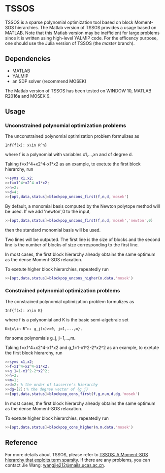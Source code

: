 # TSSOS
TSSOS is a sparse polynomial optimization tool based on block Moment-SOS hierarchies. The Matlab version of TSSOS provides a usage based on MATLAB. Note that this Matlab version may be inefficient for large problems since it is written using high-level YALMIP code. For the efficency purpose, one should use the Julia version of TSSOS (the *master* branch).
## Dependencies
- MATLAB
- YALMIP
- an SDP solver (recommend MOSEK)

The Matlab version of TSSOS has been tested on WINDOW 10, MATLAB R2016a and MOSEK 9.
## Usage
### Unconstrained polynomial optimization problems
The unconstrained polynomial optimization problem formulizes as
```
Inf{f(x): x\in R^n}
```
where f is a polynomial with variables x1,...,xn and of degree d.

Taking f=x1^4+x2^4-x1\*x2 as an example, to exetute the first block hierarchy, run

```matlab
>>syms x1,x2;
>>f=x1^4+x2^4-x1*x2;
>>n=2;
>>d=4;
>>[opt,data,status]=blockpop_uncons_first(f,n,d,'mosek')
```

By default, a monomial basis computed by the Newton polytope method will be used. If we add 'newton',0 to the input,

```matlab
>>[opt,data,status]=blockpop_uncons_first(f,n,d,'mosek','newton',0)
```

then the standard monomial basis will be used.

Two lines will be outputed. The first line is the size of blocks and the second line is the number of blocks of size corresponding to the first line.

In most cases, the first block hierarchy already obtains the same optimum as the dense Moment-SOS relaxation.

To exetute higher block hierarchies, repeatedly run

```matlab
>>[opt,data,status]=blockpop_uncons_higher(n,data,'mosek')
```

### Constrained polynomial optimization problems
The constrained polynomial optimization problem formulizes as
```
Inf{f(x): x\in K}
```
where f is a polynomial and K is the basic semi-algebraic set
```
K={x\in R^n: g_j(x)>=0, j=1,...,m},
```
for some polynomials g_j, j=1,...,m.

Taking f=x1^4+x2^4-x1\*x2 and g_1=1-x1^2-2\*x2^2 as an example, to exetute the first block hierarchy, run

```matlab
>>syms x1,x2;
>>f=x1^4+x2^4-x1*x2;
>>g_1=1-x1^2-2*x2^2;
>>n=2;
>>m=1;
>>d=2; % the order of Lasserre's hierarchy
>>dg=[2]；% the degree vector of {g_j}
>>[opt,data,status]=blockpop_cons_first(f,g,n,m,d,dg,'mosek')
```

In most cases, the first block hierarchy already obtains the same optimum as the dense Moment-SOS relaxation.

To exetute higher block hierarchies, repeatedly run

```matlab
>>[opt,data,status]=blockpop_cons_higher(n,m,data,'mosek')
```

## Reference
For more details about TSSOS, please refer to [TSSOS: A Moment-SOS hierarchy that exploits term sparsity](https://arxiv.org/abs/1912.08899). If there are any problems, you can contact Jie Wang: wangjie212@mails.ucas.ac.cn.
